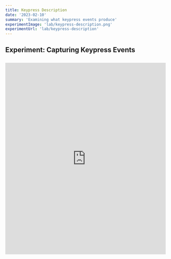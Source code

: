 ```yaml
---
title: Keypress Description
date: '2023-02-10'
summary: 'Examining what keypress events produce'
experimentImage: 'lab/keypress-description.png'
experimentUrl: 'lab/keypress-description'
---
```


## Experiment: Capturing Keypress Events

<div class="experiment">
<iframe height="600" style="width: 100%;" scrolling="no" title="Keypress Description" src="https://codepen.io/russellbits/embed/XWqXPNG?default-tab=html%2Cresult" frameborder="no" loading="lazy" allowtransparency="true" allowfullscreen="true">
  See the Pen <a href="https://codepen.io/russellbits/pen/XWqXPNG">
  Keypress Description</a> by Russell Warner (<a href="https://codepen.io/russellbits">@russellbits</a>)
  on <a href="https://codepen.io">CodePen</a>.
</iframe>
</div>

<style>
.experiment {
    margin: 2em 0 0 0;
}
</style>
